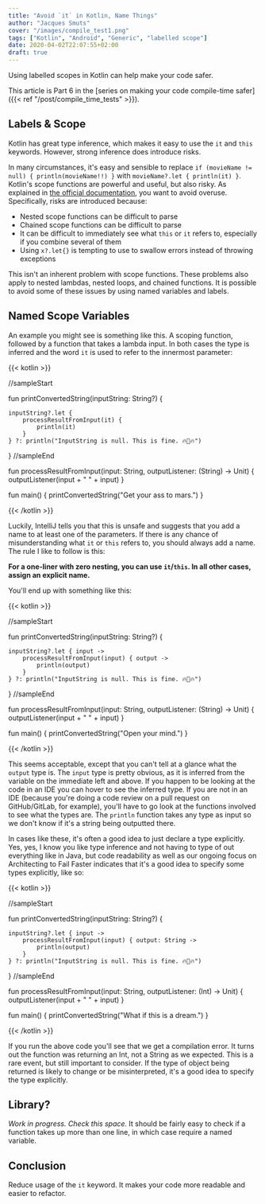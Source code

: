 ```yaml
---
title: "Avoid `it` in Kotlin, Name Things"
author: "Jacques Smuts"
cover: "/images/compile_test1.png"
tags: ["Kotlin", "Android", "Generic", "labelled scope"]
date: 2020-04-02T22:07:55+02:00
draft: true
---
```


Using labelled scopes in Kotlin can help make your code safer.

<!--more-->

This article is Part 6 in the [series on making your code compile-time safer]({{< ref "/post/compile_time_tests" >}}).

## Labels & Scope

Kotlin has great type inference, which makes it easy to use the `it` and `this` keywords. However, strong inference does introduce risks.

In many circumstances, it's easy and sensible to replace `if (movieName != null) { println(movieName!!) }` with `movieName?.let { println(it) }`. Kotlin's scope functions are powerful and useful, but also risky. As explained in [the official documentation](https://kotlinlang.org/docs/reference/scope-functions.html), you want to avoid overuse. Specifically, risks are introduced because:
 - Nested scope functions can be difficult to parse
 - Chained scope functions can be difficult to parse
 - It can be difficult to immediately see what `this` or `it` refers to, especially if you combine several of them
 - Using `x?.let{}` is tempting to use to swallow errors instead of throwing exceptions

This isn't an inherent problem with scope functions. These problems also apply to nested lambdas, nested loops, and chained functions. It is possible to avoid some of these issues by using named variables and labels.

## Named Scope Variables

An example you might see is something like this. A scoping function, followed by a function that takes a lambda input. In both cases the type is inferred and the word `it` is used to refer to the innermost parameter:

{{< kotlin >}}

//sampleStart

fun printConvertedString(inputString: String?) {

    inputString?.let {
        processResultFromInput(it) {
            println(it)
        }
    } ?: println("InputString is null. This is fine. 🔥🐶🔥")

}
//sampleEnd


fun processResultFromInput(input: String, outputListener: (String) -> Unit) {
    outputListener(input + " " + input)
}

fun main() {
  printConvertedString("Get your ass to mars.")
}

{{< /kotlin >}}

Luckily, IntelliJ tells you that this is unsafe and suggests that you add a name to at least one of the parameters. If there is any chance of misunderstanding what `it` or `this` refers to, you should always add a name. The rule I like to follow is this:

**For a one-liner with zero nesting, you can use `it`/`this`. In all other cases, assign an explicit name.**

You'll end up with something like this:

{{< kotlin >}}

//sampleStart

fun printConvertedString(inputString: String?) {

    inputString?.let { input ->
        processResultFromInput(input) { output ->
            println(output)
        }
    } ?: println("InputString is null. This is fine. 🔥🐶🔥")

}
//sampleEnd


fun processResultFromInput(input: String, outputListener: (String) -> Unit) {
    outputListener(input + " " + input)
}

fun main() {
  printConvertedString("Open your mind.")
}

{{< /kotlin >}}

This seems acceptable, except that you can't tell at a glance what the `output` type is. The `input` type is pretty obvious, as it is inferred from the variable on the immediate left and above. If you happen to be looking at the code in an IDE you can hover to see the inferred type. If you are not in an IDE (because you're doing a code review on a pull request on GitHub/GitLab, for example), you'll have to go look at the functions involved to see what the types are. The `println` function takes any type as input so we don't know if it's a string being outputted there.

In cases like these, it's often a good idea to just declare a type explicitly. Yes, yes, I know you like type inference and not having to type of out everything like in Java, but code readability as well as our ongoing focus on Architecting to Fail Faster indicates that it's a good idea to specify some types explicitly, like so:

{{< kotlin >}}

//sampleStart

fun printConvertedString(inputString: String?) {

    inputString?.let { input ->
        processResultFromInput(input) { output: String ->
            println(output)
        }
    } ?: println("InputString is null. This is fine. 🔥🐶🔥")

}
//sampleEnd


fun processResultFromInput(input: String, outputListener: (Int) -> Unit) {
    outputListener(input + " " + input)
}

fun main() {
  printConvertedString("What if this is a dream.")
}

{{< /kotlin >}}

If you run the above code you'll see that we get a compilation error. It turns out the function was returning an Int, not a String as we expected. This is a rare event, but still important to consider. If the type of object being returned is likely to change or be misinterpreted, it's a good idea to specify the type explicitly.

## Library?

*Work in progress. Check this space.* It should be fairly easy to check if a function takes up more than one line, in which case require a named variable.

## Conclusion

Reduce usage of the `it` keyword. It makes your code more readable and easier to refactor.
